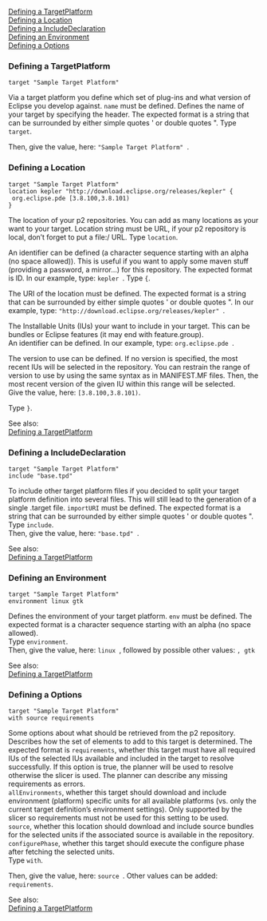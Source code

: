 [Defining a TargetPlatform](#Defining-a-TargetPlatform)<br/>
[Defining a Location](#Defining-a-Location)<br/>
[Defining a IncludeDeclaration](#Defining-a-IncludeDeclaration)<br/>
[Defining an Environment](#Defining-a-Environment)<br/>
[Defining a Options](#Defining-a-Options)<br/>


### <a name="Defining-a-TargetPlatform"></a>Defining a TargetPlatform

```
target "Sample Target Platform" 
```
Via a target platform you define which set of plug-ins and what version of Eclipse you develop against. `name` must be defined. Defines the name of your target by specifying the header. The expected format is a string that can be surrounded by either simple quotes ' or double quotes ".
Type `target`. 

Then, give the value, here: `"Sample Target Platform" `.



### <a name="Defining-a-Location"></a>Defining a Location

```
target "Sample Target Platform" 
location kepler "http://download.eclipse.org/releases/kepler" { 
 org.eclipse.pde [3.8.100,3.8.101) 
}
```
The location of your p2 repositories. You can add as many locations as your want to your target. Location string must be URL, if your p2 repository is local, don’t forget to put a file:/ URL. Type `location`. 

An identifier can be defined (a character sequence starting with an alpha (no space allowed)). This is useful if you want to apply some maven stuff (providing a password, a mirror…) for this repository. The expected format is ID. In our example, type: `kepler `.
Type `{`. 

The URI of the location must be defined. The expected format is a string that can be surrounded by either simple quotes ' or double quotes ". In our example, type: `"http://download.eclipse.org/releases/kepler" `.


The Installable Units (IUs) your want to include in your target. This can be bundles or Eclipse features (it may end with feature.group).
<br>An identifier can be defined. 
In our example, type: `org.eclipse.pde `.


The version to use can be defined. 
If no version is specified, the most recent IUs will be selected in the repository. 
You can restrain the range of version to use by using the same syntax as in MANIFEST.MF files. 
Then, the most recent version of the given IU within this range will be selected.  
Give the value, here: `[3.8.100,3.8.101)`.

Type `}`. 

See also:<br/>
[Defining a TargetPlatform](#Defining-a-TargetPlatform)


### <a name="Defining-a-IncludeDeclaration"></a>Defining a IncludeDeclaration

```
target "Sample Target Platform" 
include "base.tpd" 
```
To include other target platform files if you decided to split your target platform definition into several files. This will still lead to the generation of a single .target file. `importURI` must be defined. The expected format is a string that can be surrounded by either simple quotes ' or double quotes ".
<br>Type `include`. 
<br>Then, give the value, here: `"base.tpd" `.


See also:<br/>
[Defining a TargetPlatform](#Defining-a-TargetPlatform)


### <a name="Defining-a-Environment"></a>Defining an Environment

```
target "Sample Target Platform" 
environment linux gtk 
```
Defines the environment of your target platform. `env` must be defined. The expected format is a character sequence starting with an alpha (no space allowed).
<br>Type `environment`. 
<br>
Then, give the value, here: `linux `, followed by possible other values: `, gtk`


See also:<br/>
[Defining a TargetPlatform](#Defining-a-TargetPlatform)


### <a name="Defining-a-Options"></a>Defining a Options

```
target "Sample Target Platform" 
with source requirements
```
Some options about what should be retrieved from the p2 repository. 
Describes how the set of elements to add to this target is determined.
The expected format is `requirements`, whether this target must have all required IUs of the selected IUs available and included in the target to resolve successfully. 
If this option is true, the planner will be used to resolve otherwise the slicer is used. 
The planner can describe any missing requirements as errors.
<br>`allEnvironments`, whether this target should download and include environment (platform) specific units for all available platforms (vs. only the current target definition’s environment settings). Only supported by the slicer so requirements must not be used for this setting to be used.
<br>`source`, whether this location should download and include source bundles for the selected units if the associated source is available in the repository.
<br>`configurePhase`, whether this target should execute the configure phase after fetching the selected units.
<br>Type `with`. 

Then, give the value, here: `source `. Other values can be added: ` requirements`.


See also:<br/>
[Defining a TargetPlatform](#Defining-a-TargetPlatform)
